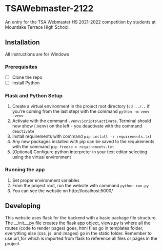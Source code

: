 # TSAWebmaster-2122

An entry for the TSA Webmaster HS 2021-2022 competition by students at Mountlake Terrace High School.

## Installation

All instructions are for Windows

### Prerequisites

- [ ] Clone the repo
- [ ] Install Python

### Flask and Python Setup

1. Create a virtual environment in the project root directory (`cd ../..` if you're coming from the last step) with the command `python -m venv .venv`
2. Activate with the command `.venv\Scripts\activate`. Terminal should now show (.venv) on the left - you deactivate with the command `deactivate`
3. Install requirements with command `pip install -r requirements.txt`
4. Any new packages installed with pip can be saved to the requirements with the command `pip freeze > requirements.txt`
5. \[Optional] Configure python interpreter in your text editor selecting using the virtual environment

### Running the app

1. Set proper environment variables
2. From the project root, run the website with command `python run.py`
3. You can see the website on http://localhost:5000/

## Developing

This website uses flask for the backend with a basic package file structure.
The \_\_init\_\_.py file creates the flask app object, views.py is where all the routes (code to render pages) goes, html files go in templates folder, everything else (css, js, and images) go in the static folder. Remember to use url_for which is imported from flask to reference all files or pages in the project.
